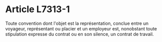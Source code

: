 # Article L7313-1

Toute convention dont l'objet est la représentation, conclue entre un voyageur, représentant ou placier et un employeur est, nonobstant toute stipulation expresse du contrat ou en son silence, un contrat de travail.